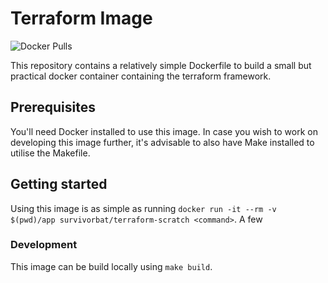 # Terraform Image

![Docker Pulls](https://img.shields.io/docker/pulls/survivorbat/terraform-scratch)

This repository contains a relatively simple Dockerfile to build a small but practical docker container containing the terraform
framework.

## Prerequisites

You'll need Docker installed to use this image. 
In case you wish to work on developing this image further, it's advisable to also have Make installed to utilise the Makefile.

## Getting started

Using this image is as simple as running `docker run -it --rm -v $(pwd)/app survivorbat/terraform-scratch <command>`. A few

### Development

This image can be build locally using `make build`.
